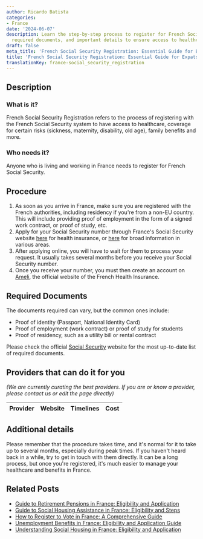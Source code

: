 ```yaml
---
author: Ricardo Batista
categories:
- France
date: '2024-06-07'
description: Learn the step-by-step process to register for French Social Security,
  required documents, and important details to ensure access to healthcare and benefits.
draft: false
meta_title: 'French Social Security Registration: Essential Guide for Expats'
title: 'French Social Security Registration: Essential Guide for Expats'
translationKey: france-social_security_registration
---
```


## Description
### What is it?
French Social Security Registration refers to the process of registering with the French Social Security system to have access to healthcare, coverage for certain risks (sickness, maternity, disability, old age), family benefits and more. 

### Who needs it?
Anyone who is living and working in France needs to register for French Social Security.

## Procedure
1. As soon as you arrive in France, make sure you are registered with the French authorities, including residency if you're from a non-EU country. This will include providing proof of employment in the form of a signed work contract, or proof of study, etc.
2. Apply for your Social Security number through France's Social Security website [here](https://www.ameli.fr/) for health insurance, or [here](https://www.cleiss.fr/) for broad information in various areas.
3. After applying online, you will have to wait for them to process your request. It usually takes several months before you receive your Social Security number.
4. Once you receive your number, you must then create an account on [Ameli](https://assure.ameli.fr/PortailAS/appmanager/PortailAS/assure?_somtc=true), the official website of the French Health Insurance. 

## Required Documents
The documents required can vary, but the common ones include:
 - Proof of identity (Passport, National Identity Card)
 - Proof of employment (work contract) or proof of study for students
 - Proof of residency, such as a utility bill or rental contract

Please check the official [Social Security](https://www.ameli.fr/) website for the most up-to-date list of required documents.

## Providers that can do it for you

_(We are currently curating the best providers. If you are or know a provider, please contact us or edit the page directly)_

| Provider        |     Website     |     Timelines    |       Cost      |
| :-------------: | :-------------: |  :-------------: | :-------------: |

## Additional details
Please remember that the procedure takes time, and it's normal for it to take up to several months, especially during peak times. If you haven't heard back in a while, try to get in touch with them directly. It can be a long process, but once you're registered, it's much easier to manage your healthcare and benefits in France.


## Related Posts

- [Guide to Retirement Pensions in France: Eligibility and Application](https://tramitit.com/guides/france/retirement_pension_application/)
- [Guide to Social Housing Assistance in France: Eligibility and Steps](https://tramitit.com/guides/france/social_housing_assistance_application/)
- [How to Register to Vote in France: A Comprehensive Guide](https://tramitit.com/guides/france/voter_registration/)
- [Unemployment Benefits in France: Eligibility and Application Guide](https://tramitit.com/guides/france/unemployment_benefit_application/)
- [Understanding Social Housing in France: Eligibility and Application](https://tramitit.com/guides/france/application_for_social_housing/)